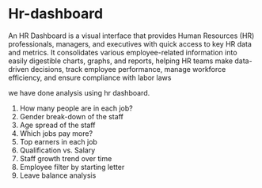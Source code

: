 # Hr-dashboard

An HR Dashboard is a visual interface that provides Human Resources (HR) professionals, managers, and executives with quick access to key HR data and metrics. It consolidates various employee-related information into easily digestible charts, graphs, and reports, helping HR teams make data-driven decisions, track employee performance, manage workforce efficiency, and ensure compliance with labor laws

we have done analysis using hr dashboard.


1) How many people are in each job?
2) Gender break-down of the staff
3) Age spread of the staff
4) Which jobs pay more?
5) Top earners in each job
6) Qualification vs. Salary
7) Staff growth trend over time
8) Employee filter by starting letter
9) Leave balance analysis
